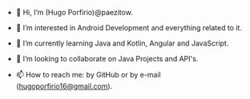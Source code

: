 - 👋 Hi, I’m (Hugo Porfirio)@paezitow.

- 👀 I’m interested in Android Development and everything related to it.

- 🌱 I’m currently learning Java and Kotlin, Angular and JavaScript.

- 💞️ I’m looking to collaborate on Java Projects and API's.

- 📫 How to reach me: by GitHub or by e-mail (hugoporfirio16@gmail.com).

<!---
paezitow/paezitow is a ✨ special ✨ repository because its `README.md` (this file) appears on your GitHub profile.
You can click the Preview link to take a look at your changes.
--->
